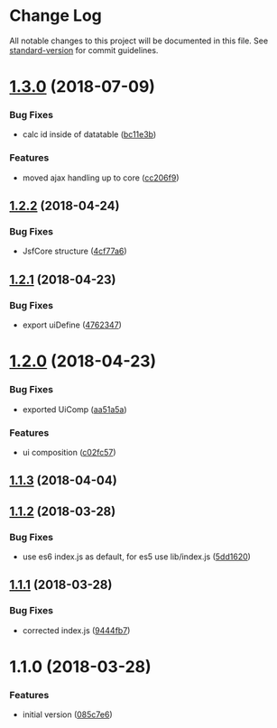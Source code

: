 # Change Log

All notable changes to this project will be documented in this file. See [standard-version](https://github.com/conventional-changelog/standard-version) for commit guidelines.

<a name="1.3.0"></a>
# [1.3.0](https://github.com/denny99/react-jsf/compare/v1.2.2...v1.3.0) (2018-07-09)


### Bug Fixes

* calc id inside of datatable ([bc11e3b](https://github.com/denny99/react-jsf/commit/bc11e3b))


### Features

* moved ajax handling up to core ([cc206f9](https://github.com/denny99/react-jsf/commit/cc206f9))



<a name="1.2.2"></a>
## [1.2.2](https://github.com/denny99/react-jsf/compare/v1.2.1...v1.2.2) (2018-04-24)


### Bug Fixes

* JsfCore structure ([4cf77a6](https://github.com/denny99/react-jsf/commit/4cf77a6))



<a name="1.2.1"></a>
## [1.2.1](https://github.com/denny99/react-jsf/compare/v1.2.0...v1.2.1) (2018-04-23)


### Bug Fixes

* export uiDefine ([4762347](https://github.com/denny99/react-jsf/commit/4762347))



<a name="1.2.0"></a>
# [1.2.0](https://github.com/denny99/react-jsf/compare/v1.1.3...v1.2.0) (2018-04-23)


### Bug Fixes

* exported UiComp ([aa51a5a](https://github.com/denny99/react-jsf/commit/aa51a5a))


### Features

* ui composition ([c02fc57](https://github.com/denny99/react-jsf/commit/c02fc57))



<a name="1.1.3"></a>
## [1.1.3](https://github.com/denny99/react-jsf/compare/v1.1.2...v1.1.3) (2018-04-04)



<a name="1.1.2"></a>
## [1.1.2](https://github.com/denny99/react-jsf/compare/v1.1.1...v1.1.2) (2018-03-28)


### Bug Fixes

* use es6 index.js as default, for es5 use lib/index.js ([5dd1620](https://github.com/denny99/react-jsf/commit/5dd1620))



<a name="1.1.1"></a>
## [1.1.1](https://github.com/denny99/react-jsf/compare/v1.1.0...v1.1.1) (2018-03-28)


### Bug Fixes

* corrected index.js ([9444fb7](https://github.com/denny99/react-jsf/commit/9444fb7))



<a name="1.1.0"></a>
# 1.1.0 (2018-03-28)


### Features

* initial version ([085c7e6](https://github.com/denny99/react-jsf/commit/085c7e6))
